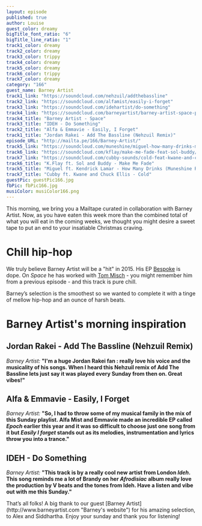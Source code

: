 ```yaml
---
layout: episode
published: true
author: Louise
guest_color: dreamy
bigTitle_font_ratio: "6"
bigTitle_line_ratio: "1"
track1_color: dreamy
track2_color: dreamy
track3_color: trippy
track4_color: dreamy
track5_color: dreamy
track6_color: trippy
track7_color: dreamy
category: "166"
guest_name: Barney Artist
track1_link: "https://soundcloud.com/nehzuil/addthebassline"
track2_link: "https://soundcloud.com/alfamist/easily-i-forget"
track3_link: "https://soundcloud.com/idehartist/do-something"
track4_link: "https://soundcloud.com/barneyartist/barney-artist-space-prod-by-tom-misch"
track4_title: "Barney Artist - Space"
track3_title: "IDEH - Do Something"
track2_title: "Alfa & Emmavie - Easily, I Forget"
track1_title: "Jordan Rakei - Add The Bassline (Nehzuil Remix)"
episode_URL: "http://mailta.pe/166/Barney-Artist/"
track5_link: "https://soundcloud.com/muneshine/miguel-how-many-drinks-muneshine-remix"
track6_link: "https://soundcloud.com/kflay/make-me-fade-feat-sol-buddy/"
track7_link: "https://soundcloud.com/cubby-sounds/cold-feat-kwane-and-current"
track6_title: "K.Flay ft. Sol and Buddy - Make Me Fade"
track5_title: "Miguel ft. Kendrick Lamar - How Many Drinks (Muneshine Remix)"
track7_title: "Cubby ft. Kwane and Chuck Ellis - Cold"
guestPic: guestPic166.jpg
fbPic: fbPic166.jpg
musiColor: musiColor166.png
---
```


<p id="introduction">
This morning, we bring you a Mailtape curated in collaboration with Barney Artist. Now, as you have eaten this week more than the combined total of what you will eat in the coming weeks, we thought you might desire a sweet tape to put an end to your insatiable Christmas craving. </p>
 
# Chill hip-hop
 
We truly believe Barney Artist will be a "hit" in 2015. His EP [Bespoke](https://soundcloud.com/barneyartist/sets/bespoke-1 "Listen to Bespoke") is dope. On _Space_ he has worked with [Tom Misch](http://mailta.pe/147/Tom-Misch/ "Tom Misch's Mailtape") - you might remember him from a previous episode - and this track is pure chill.

Barney’s selection is the smoothest so we wanted to complete it with a tinge of mellow hip-hop and an ounce of harsh beats.
 
# Barney Artist's morning inspiration
 
## Jordan Rakei - Add The Bassline (Nehzuil Remix)
_Barney Artist:_ **"**I'm a huge Jordan Rakei fan : really love his voice and the musicality of his songs. When I heard this Nehzuil remix of Add The Bassline lets just say it was played every Sunday from then on. Great vibes!**"**
 
## Alfa & Emmavie - Easily, I Forget
_Barney Artist:_ **"**So, I had to throw some of my musical family in the mix of this Sunday playlist. Alfa Mist and Emmavie made an incredible EP called _Epoch_ earlier this year and it was so difficult to choose just one song from it but _Easily I forget_ stands out as its melodies, instrumentation and lyrics throw you into a trance.**"**
 
## IDEH - Do Something
_Barney Artist:_ **"**This track is by a really cool new artist from London _Ideh_. This song reminds me a lot of Brandy on her _Afrodisiac_ album really love the production by V beats and the tones from Ideh. Have a listen and vibe out with me this Sunday.**"** 
 
<p id="outroduction">
That’s all folks! A big thank to our guest [Barney Artist](http://www.barneyartist.com "Barney's website") for his amazing selection, to Alex and Siddhartha. Enjoy your sunday and thank you for listening!
</p>